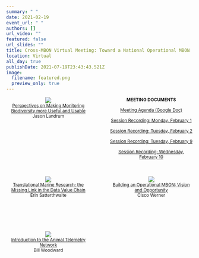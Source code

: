 ```yaml
---
summary: " "
date: 2021-02-19
event_url: " "
authors: []
url_video: ""
featured: false
url_slides: ""
title: Cross-MBON Virtual Meeting: Toward a National Operational MBON
location: Virtual
all_day: true
publishDate: 2021-07-19T23:43:43.521Z
image:
  filename: featured.png
  preview_only: true
---
```

<div style="width:45%; float:left; text-align:center; font-size: smaller;">
<a href="/assets/Landrum_X-MBON keynote_Final_02012021.pdf" target="_blank"><img src="/images/landrum.png"><br>
Perspectives on Making Monitoring Biodiversity more Useful and Usable</a><br>
Jason Landrum

</div>

<div style="width:45%; float:right; text-align:center; font-size: smaller;">
  <strong>MEETING DOCUMENTS</strong><br><br><a href="https://docs.google.com/document/d/14VIlL22LPAiEbAYvweJtSqPkJDe55cH8EL7nteFLoMk/edit" target="_blank">Meeting Agenda (Google Doc)</a><br><br>
<a href="https://usf.box.com/s/z295uo8nmd2ytidl8awqdmar58vsruht" target="_blank">Session Recording: Monday, February 1</a><br><br>
<a href="https://usf.box.com/s/h20m5gak2hzlsqpa5vqs7epvd6bk815d" target="_blank">Session Recording: Tuesday, February 2</a><br><br>
 <a href="https://usf.app.box.com/s/upylhgcchpvcz532i9ivquaemaphms91" target="_blank">Session Recording: Tuesday, February 9</a><br><br>
 <a href="https://usf.box.com/s/ys70b3k2lfamzpxpu2z494kxhnipynz5" target="_blank">Session Recording: Wednesday, February 10</a> 
  

</div>

<div style="clear: both;"></div>

<p>&nbsp;</p>

<div style="width:45%; float:left; text-align:center; font-size: smaller;">
<a href="/assets/XMBON_2.2.2021_Satterthwaite_FINAL.pdf" target="_blank"><img src="/images/satterthwaite.png"><br>
Translational Marine Research: the Missing Link in the Data Value Chain</a><br>
Erin Satterthwaite
</div>

<div style="width:45%; float:right; text-align:center; font-size: smaller;">
<a href="/assets/Werner_MBON_Feb2021.pdf" target="_blank"><img src="/images/werner.png"><br>
Building an Operational MBON: Vision and Opportunity</a><br>
Cisco Werner</div>

<div style="clear: both;"></div>
<p>&nbsp;</p>

<div style="clear: both;"></div>

<p>&nbsp;</p>

<div style="width:45%; float:left; text-align:center; font-size: smaller;">
<a href="/assets/ATN_BioTrack_mkm_10Feb21.pdf" target="_blank"><img src="/images/woodward_atn.png"><br>
Introduction to the Animal Telemetry Network</a><br>
Bill Woodward
</div>

<div style="clear: both;"></div>

